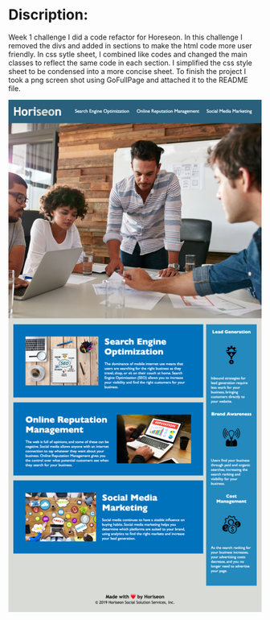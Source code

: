 # Discription: 
Week 1 challenge I did a code refactor for Horeseon. In this challenge I removed the divs and added in sections to make the html code more user friendly. In css sytle sheet, I combined like codes and changed the main classes to reflect the same code in each section. I simplified the css style sheet to be condensed into a more concise sheet. To finish the project I took a png screen shot using GoFullPage and attached it to the README file.

![Horeseon-refactor-screenshot](./assets/images/horeseon-refactor-screenshot.png)
